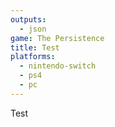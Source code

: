 ```yaml
---
outputs:
  - json
game: The Persistence
title: Test
platforms:
  - nintendo-switch
  - ps4
  - pc
---
```

Test
